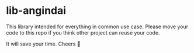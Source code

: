 # lib-angindai

This library intended for everything in common use case.
Please move your code to this repo if you think other project can reuse your code.

It will save your time. Cheers :beer:
